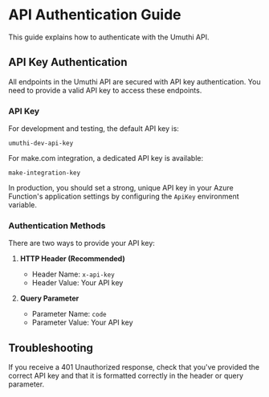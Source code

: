 # API Authentication Guide

This guide explains how to authenticate with the Umuthi API.

## API Key Authentication

All endpoints in the Umuthi API are secured with API key authentication. You need to provide a valid API key to access these endpoints.

### API Key

For development and testing, the default API key is:

```
umuthi-dev-api-key
```

For make.com integration, a dedicated API key is available:

```
make-integration-key
```

In production, you should set a strong, unique API key in your Azure Function's application settings by configuring the `ApiKey` environment variable.

### Authentication Methods

There are two ways to provide your API key:

1. **HTTP Header (Recommended)**
   - Header Name: `x-api-key`
   - Header Value: Your API key

2. **Query Parameter**
   - Parameter Name: `code`
   - Parameter Value: Your API key

## Troubleshooting

If you receive a 401 Unauthorized response, check that you've provided the correct API key and that it is formatted correctly in the header or query parameter.